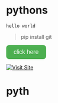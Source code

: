 # pythons
` hello world `
> pip install git
<a href="https://example.com" target="_blank">
  <button style="
    background-color:#4CAF50;
    border:none;
    color:white;
    padding:10px 20px;
    text-align:center;
    text-decoration:none;
    display:inline-block;
    font-size:16px;
    border-radius:8px;
    cursor:pointer;">
    click here
  </button>
</a>

[![Visit Site](https://img.shields.io/badge/Visit%20Site-28a745?style=for-the-badge)](https://example.com)

# pyth
